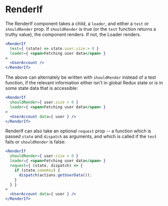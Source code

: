 # RenderIf

The RenderIf component takes a child, a `loader`, and either a `test` or `shouldRender` prop. If `shouldRender` is true (or the `test` function returns a truthy value), the component renders. If not, the Loader renders.

```jsx
<RenderIf
  test={ (state) => state.user.size > 0 }
  loader={ <span>Fetching user data</span> }
>
  <UserAccount />
</RenderIf>
```

The above can alternately be written with `shouldRender` instead of a test function, if the relevant information either isn't in global Redux state or is in some state data that is accessible:

```jsx
<RenderIf
  shouldRender={ user.size > 0 }
  loader={ <span>Fetching user data</span> }
>
  <UserAccount data={ user } />
</RenderIf>
```

RenderIf can also take an optional `request` prop -- a function which is passed `state` and `dispatch` as arguments, and which is called if the `test` fails or `shouldRender` is false:

```jsx
<RenderIf
  shouldRender={ user.size > 0 }
  loader={ <span>Fetching user data</span> }
  request={ (state, dispatch) => {
    if (state.someKey) {
      dispatch(actions.getUserData());
    }
  } }
>
  <UserAccount data={ user } />
</RenderIf>
```